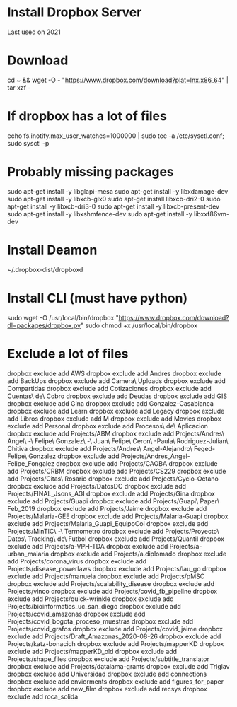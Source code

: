 # Install Dropbox Server

Last used on 2021

# Download
cd ~ && wget -O - "https://www.dropbox.com/download?plat=lnx.x86_64" | tar xzf -

# If dropbox has a lot of files
echo fs.inotify.max_user_watches=1000000 | sudo tee -a /etc/sysctl.conf; sudo sysctl -p

# Probably missing packages
sudo apt-get install -y libglapi-mesa
sudo apt-get install -y libxdamage-dev
sudo apt-get install -y libxcb-glx0
sudo apt-get install libxcb-dri2-0
sudo apt-get install -y libxcb-dri3-0
sudo apt-get install -y libxcb-present-dev
sudo apt-get install -y libxshmfence-dev
sudo apt-get install -y libxxf86vm-dev


# Install Deamon
~/.dropbox-dist/dropboxd

# Install CLI (must have python)
sudo wget -O /usr/local/bin/dropbox "https://www.dropbox.com/download?dl=packages/dropbox.py"
sudo chmod +x /usr/local/bin/dropbox



# Exclude a lot of files
dropbox exclude add AWS
dropbox exclude add Andres
dropbox exclude add BackUps
dropbox exclude add Camera\ Uploads
dropbox exclude add Compartidas
dropbox exclude add Cotizaciones
dropbox exclude add Cuentas\ de\ Cobro
dropbox exclude add Deudas
dropbox exclude add GIS
dropbox exclude add Gina
dropbox exclude add Gonzalez-Casabianca
dropbox exclude add Learn
dropbox exclude add Legacy
dropbox exclude add Libros
dropbox exclude add M
dropbox exclude add Movies
dropbox exclude add Personal
dropbox exclude add Procesos\ de\ Aplicacion
dropbox exclude add Projects/ABM
dropbox exclude add Projects/Andres\ Angel\ -\ Felipe\ Gonzalez\ -\ Juan\ Felipe\ Ceron\ -Paula\ Rodriguez-Julian\ Chitiva
dropbox exclude add Projects/Andres\ Angel-Alejandro\ Feged-Felipe\ Gonzalez
dropbox exclude add Projects/Andres_Angel-Felipe_Fongalez
dropbox exclude add Projects/CAOBA
dropbox exclude add Projects/CRBM
dropbox exclude add Projects/CS229
dropbox exclude add Projects/Citas\ Rosario
dropbox exclude add Projects/Cyclo-Octano
dropbox exclude add Projects/DatosDC
dropbox exclude add Projects/FINAL_Jsons_AGI
dropbox exclude add Projects/Gina
dropbox exclude add Projects/Guapi
dropbox exclude add Projects/Guapi\ Paper\ Feb_2019
dropbox exclude add Projects/Jaime
dropbox exclude add Projects/Malaria-GEE
dropbox exclude add Projects/Malaria-Guapi
dropbox exclude add Projects/Malaria_Guapi_EquipoCol
dropbox exclude add Projects/MinTIC\ -\ Termometro
dropbox exclude add Projects/Proyecto\ Datos\ Tracking\ de\ Futbol
dropbox exclude add Projects/Quantil
dropbox exclude add Projects/a-VPH-TDA
dropbox exclude add Projects/a-urban_malaria
dropbox exclude add Projects/a.diplomado
dropbox exclude add Projects/corona_virus
dropbox exclude add Projects/disease_powerlaws
dropbox exclude add Projects/lau_go
dropbox exclude add Projects/manuela
dropbox exclude add Projects/pMSC
dropbox exclude add Projects/scalability_disease
dropbox exclude add Projects/vinco
dropbox exclude add Projects/covid_fb_pipeline
dropbox exclude add Projects/quick-wrinkle
dropbox exclude add Projects/bioinformatics_uc_san_diego
dropbox exclude add Projects/covid_amazonas
dropbox exclude add Projects/covid_bogota_proceso_muestras
dropbox exclude add Projects/covid_grafos
dropbox exclude add Projects/covid_jaime
dropbox exclude add Projects/Draft_Amazonas_2020-08-26
dropbox exclude add Projects/katz-bonacich
dropbox exclude add Projects/mapperKD
dropbox exclude add Projects/mapperKD_old
dropbox exclude add Projects/shape_files
dropbox exclude add Projects/subtitle_translator
dropbox exclude add Projects/datalama-grants
dropbox exclude add Triglav
dropbox exclude add Universidad
dropbox exclude add connections
dropbox exclude add enviorments
dropbox exclude add figures_for_paper
dropbox exclude add new_film
dropbox exclude add recsys
dropbox exclude add roca_solida



